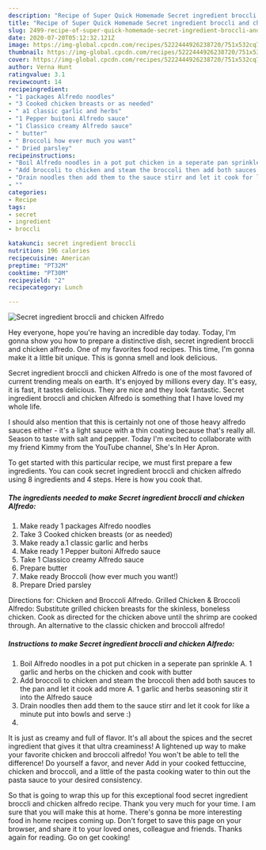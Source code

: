 ```yaml
---
description: "Recipe of Super Quick Homemade Secret ingredient broccli and chicken Alfredo"
title: "Recipe of Super Quick Homemade Secret ingredient broccli and chicken Alfredo"
slug: 2499-recipe-of-super-quick-homemade-secret-ingredient-broccli-and-chicken-alfredo
date: 2020-07-20T05:12:32.121Z
image: https://img-global.cpcdn.com/recipes/5222444926238720/751x532cq70/secret-ingredient-broccli-and-chicken-alfredo-recipe-main-photo.jpg
thumbnail: https://img-global.cpcdn.com/recipes/5222444926238720/751x532cq70/secret-ingredient-broccli-and-chicken-alfredo-recipe-main-photo.jpg
cover: https://img-global.cpcdn.com/recipes/5222444926238720/751x532cq70/secret-ingredient-broccli-and-chicken-alfredo-recipe-main-photo.jpg
author: Verna Hunt
ratingvalue: 3.1
reviewcount: 14
recipeingredient:
- "1 packages Alfredo noodles"
- "3 Cooked chicken breasts or as needed"
- " a1 classic garlic and herbs"
- "1 Pepper buitoni Alfredo sauce"
- "1 Classico creamy Alfredo sauce"
- " butter"
- " Broccoli how ever much you want"
- " Dried parsley"
recipeinstructions:
- "Boil Alfredo noodles in a pot put chicken in a seperate pan sprinkle A. 1 garlic and herbs on the chicken and cook with butter"
- "Add broccoli to chicken and steam the broccoli then add both sauces to the pan and let it cook add more A. 1 garlic and herbs seasoning stir it into the Alfredo sauce"
- "Drain noodles then add them to the sauce stirr and let it cook for like a minute put into bowls and serve :)"
- ""
categories:
- Recipe
tags:
- secret
- ingredient
- broccli

katakunci: secret ingredient broccli 
nutrition: 196 calories
recipecuisine: American
preptime: "PT32M"
cooktime: "PT30M"
recipeyield: "2"
recipecategory: Lunch

---
```



![Secret ingredient broccli and chicken Alfredo](https://img-global.cpcdn.com/recipes/5222444926238720/751x532cq70/secret-ingredient-broccli-and-chicken-alfredo-recipe-main-photo.jpg)

Hey everyone, hope you're having an incredible day today. Today, I'm gonna show you how to prepare a distinctive dish, secret ingredient broccli and chicken alfredo. One of my favorites food recipes. This time, I'm gonna make it a little bit unique. This is gonna smell and look delicious.

Secret ingredient broccli and chicken Alfredo is one of the most favored of current trending meals on earth. It's enjoyed by millions every day. It's easy, it is fast, it tastes delicious. They are nice and they look fantastic. Secret ingredient broccli and chicken Alfredo is something that I have loved my whole life.

I should also mention that this is certainly not one of those heavy alfredo sauces either - it&#39;s a light sauce with a thin coating because that&#39;s really all. Season to taste with salt and pepper. Today I&#39;m excited to collaborate with my friend Kimmy from the YouTube channel, She&#39;s In Her Apron.


To get started with this particular recipe, we must first prepare a few ingredients. You can cook secret ingredient broccli and chicken alfredo using 8 ingredients and 4 steps. Here is how you cook that.

<!--inarticleads1-->

##### The ingredients needed to make Secret ingredient broccli and chicken Alfredo:

1. Make ready 1 packages Alfredo noodles
1. Take 3 Cooked chicken breasts (or as needed)
1. Make ready  a.1 classic garlic and herbs
1. Make ready 1 Pepper buitoni Alfredo sauce
1. Take 1 Classico creamy Alfredo sauce
1. Prepare  butter
1. Make ready  Broccoli (how ever much you want!)
1. Prepare  Dried parsley


Directions for: Chicken and Broccoli Alfredo. Grilled Chicken &amp; Broccoli Alfredo: Substitute grilled chicken breasts for the skinless, boneless chicken. Cook as directed for the chicken above until the shrimp are cooked through. An alternative to the classic chicken and broccoli alfredo! 

<!--inarticleads2-->

##### Instructions to make Secret ingredient broccli and chicken Alfredo:

1. Boil Alfredo noodles in a pot put chicken in a seperate pan sprinkle A. 1 garlic and herbs on the chicken and cook with butter
1. Add broccoli to chicken and steam the broccoli then add both sauces to the pan and let it cook add more A. 1 garlic and herbs seasoning stir it into the Alfredo sauce
1. Drain noodles then add them to the sauce stirr and let it cook for like a minute put into bowls and serve :)
1. 


It is just as creamy and full of flavor. It&#39;s all about the spices and the secret ingredient that gives it that ultra creaminess! A lightened up way to make your favorite chicken and broccoli alfredo! You won&#39;t be able to tell the difference! Do yourself a favor, and never Add in your cooked fettuccine, chicken and broccoli, and a little of the pasta cooking water to thin out the pasta sauce to your desired consistency. 

So that is going to wrap this up for this exceptional food secret ingredient broccli and chicken alfredo recipe. Thank you very much for your time. I am sure that you will make this at home. There's gonna be more interesting food in home recipes coming up. Don't forget to save this page on your browser, and share it to your loved ones, colleague and friends. Thanks again for reading. Go on get cooking!
